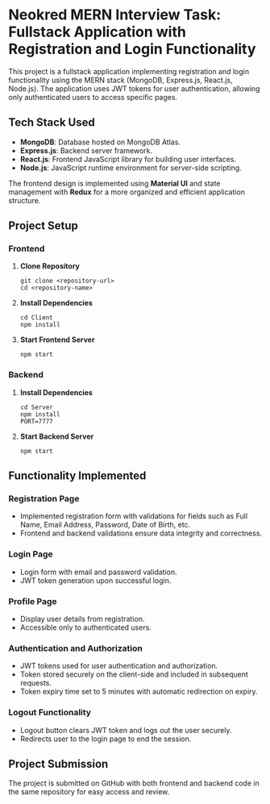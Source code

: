 # Neokred MERN Interview Task: Fullstack Application with Registration and Login Functionality

This project is a fullstack application implementing registration and login functionality using the MERN stack (MongoDB, Express.js, React.js, Node.js). The application uses JWT tokens for user authentication, allowing only authenticated users to access specific pages.

## Tech Stack Used

- **MongoDB**: Database hosted on MongoDB Atlas.
- **Express.js**: Backend server framework.
- **React.js**: Frontend JavaScript library for building user interfaces.
- **Node.js**: JavaScript runtime environment for server-side scripting.

The frontend design is implemented using **Material UI** and state management with **Redux** for a more organized and efficient application structure.

## Project Setup

### Frontend

1. **Clone Repository**
   ```
   git clone <repository-url>
   cd <repository-name>
   ```

2. **Install Dependencies**
   ```
   cd Client
   npm install
   ```

3. **Start Frontend Server**
   ```
   npm start
   ```

### Backend

1. **Install Dependencies**
   ```
   cd Server
   npm install
   PORT=7777
   ```


2. **Start Backend Server**
   ```
   npm start
   ```

## Functionality Implemented

### Registration Page

- Implemented registration form with validations for fields such as Full Name, Email Address, Password, Date of Birth, etc.
- Frontend and backend validations ensure data integrity and correctness.

### Login Page

- Login form with email and password validation.
- JWT token generation upon successful login.

### Profile Page

- Display user details from registration.
- Accessible only to authenticated users.

### Authentication and Authorization

- JWT tokens used for user authentication and authorization.
- Token stored securely on the client-side and included in subsequent requests.
- Token expiry time set to 5 minutes with automatic redirection on expiry.

### Logout Functionality

- Logout button clears JWT token and logs out the user securely.
- Redirects user to the login page to end the session.

## Project Submission

The project is submitted on GitHub with both frontend and backend code in the same repository for easy access and review.
